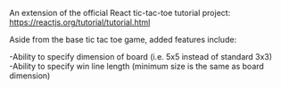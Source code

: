An extension of the official React tic-tac-toe tutorial project:<br>https://reactjs.org/tutorial/tutorial.html

Aside from the base tic tac toe game, added features include:

-Ability to specify dimension of board (i.e. 5x5 instead of standard 3x3)<br>
-Ability to specify win line length (minimum size is the same as board dimension)
